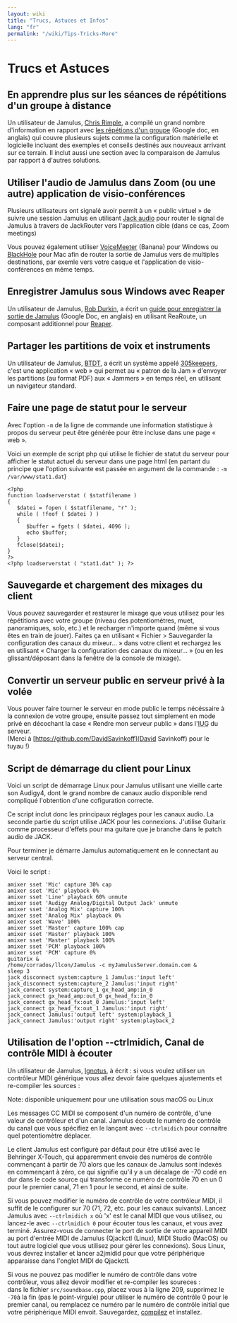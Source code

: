 ```yaml
---
layout: wiki
title: "Trucs, Astuces et Infos"
lang: "fr"
permalink: "/wiki/Tips-Tricks-More"
---
```


# Trucs et Astuces

## En apprendre plus sur les séances de répétitions d'un groupe à distance

Un utilisateur de Jamulus, [Chris Rimple](https://sourceforge.net/u/chrisrimple/profile/), a compilé un grand nombre d'information en rapport avec [les répétions d'un groupe](https://docs.google.com/document/d/1smcvsxdaaViPQvGMQHmah_6BQeqowhmGSFMHfnlY2FI/) (Google doc, en anglais) qui couvre plusieurs sujets comme la configuration matérielle et logicielle incluant des exemples et conseils destinés aux nouveaux arrivant sur ce terrain. Il inclut aussi une section avec la comparaison de Jamulus par rapport à d'autres solutions.

## Utiliser l'audio de Jamulus dans Zoom (ou une autre) application de visio-conférences

Plusieurs utilisateurs ont signalé avoir permit à un « public virtuel » de suivre une session Jamulus en utilisant [Jack audio](https://jackaudio.org) pour router le signal de Jamulus à travers de JackRouter vers l'application cible (dans ce cas, Zoom meetings) 

Vous pouvez également utiliser [VoiceMeeter](https://www.vb-audio.com/Voicemeeter/banana.htm) (Banana) pour Windows ou [BlackHole](https://github.com/ExistentialAudio/BlackHole) pour Mac afin de router la sortie de Jamulus vers de multiples destinations, par exemle vers votre casque et l'application de visio-conférences en même temps.

## Enregistrer Jamulus sous Windows avec Reaper

Un utilisateur de Jamulus, [Rob Durkin](https://sourceforge.net/u/bentwrench/profile/), a écrit un [guide pour enregistrer la sortie de Jamulus](https://docs.google.com/document/d/1tENfNKTWHasuTg33OdLLEo4-OOhWJolOo42ffSARxhY/edit) (Google Doc, en anglais) en utilisant ReaRoute, un composant additionnel pour [Reaper](https://www.reaper.fm/).  

## Partager les partitions de voix et instruments

Un utilisateur de Jamulus, [BTDT](https://sourceforge.net/u/btdt/profile/), a écrit un système appelé [305keepers](https://github.com/keepers305/Song-Sheet-Sharing-Web-Pages), c'est une application « web » qui permet au « patron de la Jam » d'envoyer les partitions (au format PDF) aux « Jammers » en temps réel, en utilisant un navigateur standard.

## Faire une page de statut pour le serveur

Avec l'option `-m` de la ligne de commande une information statistique à propos du serveur peut être générée pour être incluse dans une page « web ».  

Voici un exemple de script php qui utilise le fichier de statut du serveur pour afficher le statut actuel du serveur dans une page html (en partant du principe que l'option suivante est passée en argument de la commande : `-m /var/www/stat1.dat`)

~~~
<?php
function loadserverstat ( $statfilename )
{
   $datei = fopen ( $statfilename, "r" );
   while ( !feof ( $datei ) )
   {
	  $buffer = fgets ( $datei, 4096 );
	  echo $buffer;
   }
   fclose($datei);
}
?>
<?php loadserverstat ( "stat1.dat" ); ?>
~~~

## Sauvegarde et chargement des mixages du client

Vous pouvez sauvegarder et restaurer le mixage que vous utilisez pour les répétitions avec votre groupe (niveau des potentiomètres, muet, panoramiques, solo, etc.) et le recharger n'importe quand (même si vous êtes en train de jouer). Faites ça en utilisant « Fichier > Sauvegarder la configuration des canaux du mixeur… » dans votre client et rechargez les en utilisant « Charger la configuration des canaux du mixeur… » (ou en les glissant/déposant dans la fenêtre de la console de mixage).

## Convertir un serveur public en serveur privé à la volée

Vous pouver faire tourner le serveur en mode public le temps nécéssaire à la connexion de votre groupe, ensuite passez tout simplement en mode privé en décochant la case « Rendre mon serveur public » dans l'<abbr title="Interface utilisateur graphique">IUG</abbr> du serveur.  
(Merci à [https://github.com/DavidSavinkoff](David Savinkoff) pour le tuyau !) 

## Script de démarrage du client pour Linux

Voici un script de démarrage Linux pour Jamulus utilisant une vieille carte son Audigy4, dont le grand nombre de canaux audio disponible rend compliqué l'obtention d'une cofiguration correcte.

Ce script inclut donc les principaux réglages pour les canaux audio. La seconde partie du script utilise JACK pour les connexions. J'utilise Guitarix comme processeur d'effets pour ma guitare que je branche dans le patch audio de JACK. 

Pour terminer je démarre Jamulus automatiquement en le connectant au serveur central.

Voici le script :

~~~
amixer sset 'Mic' capture 30% cap
amixer sset 'Mic' playback 0%
amixer sset 'Line' playback 60% unmute
amixer sset 'Audigy Analog/Digital Output Jack' unmute
amixer sset 'Analog Mix' capture 100%
amixer sset 'Analog Mix' playback 0%
amixer sset 'Wave' 100%
amixer sset 'Master' capture 100% cap
amixer sset 'Master' playback 100%
amixer sset 'Master' playback 100%
amixer sset 'PCM' playback 100%
amixer sset 'PCM' capture 0%
guitarix &
/home/corrados/llcon/Jamulus -c myJamulusServer.domain.com &
sleep 3
jack_disconnect system:capture_1 Jamulus:'input left'
jack_disconnect system:capture_2 Jamulus:'input right'
jack_connect system:capture_1 gx_head_amp:in_0
jack_connect gx_head_amp:out_0 gx_head_fx:in_0
jack_connect gx_head_fx:out_0 Jamulus:'input left'
jack_connect gx_head_fx:out_1 Jamulus:'input right'
jack_connect Jamulus:'output left' system:playback_1
jack_connect Jamulus:'output right' system:playback_2
~~~


## Utilisation de l'option  --ctrlmidich, Canal de contrôle MIDI à écouter

Un utilisateur de Jamulus, [Ignotus](https://sourceforge.net/u/jammerman/profile/), à écrit : si vous voulez utiliser un contrôleur MIDI générique vous allez devoir faire quelques ajustements et re-compiler les sources :

Note: disponible uniquement pour une utilisation sous macOS ou Linux

Les messages CC MIDI se composent d'un numéro de contrôle, d'une valeur de contrôleur et d'un canal. Jamulus écoute le numéro de contrôle du canal que vous spécifiez en le lançant avec `--ctrlmidich` pour connaitre quel potentiomètre déplacer.

Le client Jamulus est configuré par défaut pour être utilisé avec le Behringer X-Touch, qui apparemment envoie des numéros de contrôle commençant à partir de 70 alors que les canaux de Jamulus sont indexés en commençant à zéro, ce qui signifie qu'il y a un décalage de -70 codé en dur dans le code source qui transforme ce numéro de contrôle 70 en un 0 pour le premier canal, 71 en 1 pour le second, et ainsi de suite.

Si vous pouvez modifier le numéro de contrôle de votre contrôleur MIDI, il suffit de le configurer sur 70 (71, 72, etc. pour les canaux suivants). Lancez Jamulus avec `--ctrlmidich x` où 'x' est le canal MIDI que vous utilisez, ou lancez-le avec `--ctrlmidich 0` pour écouter tous les canaux, et vous avez terminé. Assurez-vous de connecter le port de sortie de votre appareil MIDI au port d'entrée MIDI de Jamulus (Qjackctl (Linux), MIDI Studio (MacOS) ou tout autre logiciel que vous utilisez pour gérer les connexions). Sous Linux, vous devrez installer et lancer a2jmidid pour que votre périphérique apparaisse dans l'onglet MIDI de Qjackctl.

Si vous ne pouvez pas modifier le numéro de contrôle dans votre contrôleur, vous allez devoir modifier et re-compiler les soureces :  
dans le fichier `src/soundbase.cpp`, placez vous à la ligne 209, supprimez le `-70`à la fin (pas le point-virgule) pour utiliser le numéro de contrôle 0 pour le premier canal, ou remplacez ce numéro par le numéro de contrôle initial que votre périphérique MIDI envoit. Sauvegardez, [compilez](Compiling) et installez.

